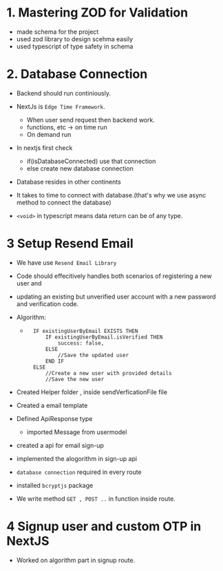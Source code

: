 # 1. Mastering ZOD for Validation

- made schema for the project
- used zod library to design scehma easily
- used typescript of type safety in schema

# 2. Database Connection

- Backend should run continiously.
- NextJs is `Edge Time Framework`.
    - When user send request then backend work.
    - functions, etc -> on time run 
    - On demand run
- In nextjs first check 
    - if(isDatabaseConnected) use that connection 
    - else create new database connection

- Database resides in other continents
- It takes to time to connect with database.(that's why we use async method to connect the database)

- `<void>` in typescript means data return can be of any type.

# 3 Setup Resend Email

- We have use `Resend Email Library`
- Code should effecitively handles both scenarios of registering a new user and 
- updating an existing but unverified user account with a new password and verification code.

- Algorithm:
    - ```
        IF existingUserByEmail EXISTS THEN
            IF existingUserByEmail.isVerified THEN
                success: false,
            ELSE
                //Save the updated user
            END IF
        ELSE
            //Create a new user with provided details
            //Save the new user
       ```

- Created Helper folder , inside sendVerficationFile file
- Created a email template
- Defined ApiResponse type
    - imported Message from usermodel
- created a api for email sign-up
- implemented the alogorithm in sign-up api
- `database connection` required in every route
- installed `bcryptjs` package
- We write method `GET , POST ..` in function inside route.

# 4 Signup user and custom OTP in NextJS

- Worked on algorithm part in signup route.